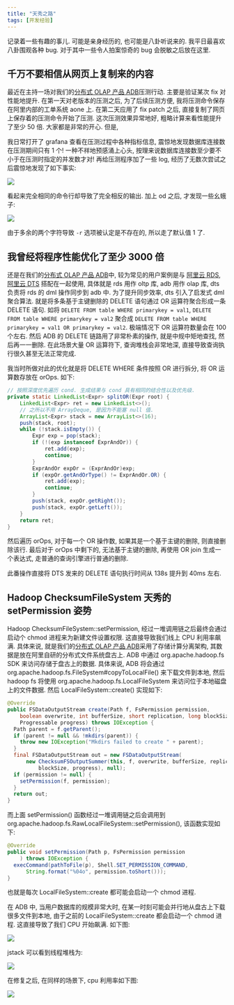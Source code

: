 ```yaml
---
title: "天秀之路"
tags: [开发经验]
---
```


记录着一些有趣的事儿. 可能是亲身经历的, 也可能是八卦听说来的. 我平日最喜欢八卦围观各种 bug. 对于其中一些令人拍案惊奇的 bug 会脱敏之后放在这里.

## 千万不要相信从网页上复制来的内容

最近在主持一场对我们的[分布式 OLAP 产品 ADB](https://help.aliyun.com/product/92664.html)压测行动. 主要是验证某次 fix 对性能地提升. 在第一天对老版本的压测之后, 为了后续压测方便, 我将压测命令保存在阿里内部的工单系统 aone 上. 在第二天应用了 fix patch 之后, 直接复制了网页上保存着的压测命令开始了压测. 这次压测效果异常地好, 粗略计算来看性能提升了至少 50 倍. 大家都是非常的开心. 但是,

我日常打开了 grafana 查看在压测过程中各种指标信息, 震惊地发现数据库连接数在压测期间只有 1 个! 一种不祥地预感涌上心头, 按理来说数据库连接数至少要不小于在压测时指定的并发数才对! 再给压测程序加了一些 log, 经历了无数次尝试之后震惊地发现了如下事实:

![]({{site.url}}/assets/javajar.jpg)

看起来完全相同的命令行却导致了完全相反的输出. 加上 od 之后, 才发现一些幺蛾子:

![]({{site.url}}/assets/odjavajar.png)

由于多余的两个字符导致 `-r` 选项被认定是不存在的, 所以走了默认值 1 了.

## 我曾经将程序性能优化了至少 3000 倍

还是在我们的[分布式 OLAP 产品 ADB](https://help.aliyun.com/product/92664.html)中, 较为常见的用户案例是与 [阿里云 RDS](https://www.aliyun.com/product/rds/mysql), [阿里云 DTS](https://www.aliyun.com/product/dts) 搭配在一起使用, 具体就是 rds 用作 oltp 库, adb 用作 olap 库, dts 负责将 rds 的 dml 操作同步到 adb 中. 为了提升同步效率, dts 引入了启发式 dml 聚合算法. 就是将多条基于主键删除的 DELETE 语句通过 OR 运算符聚合形成一条 DELETE 语句. 如将 `DELETE FROM table WHERE primarykey = val1`, `DELETE FROM table WHERE primarykey = val2` 聚合成 `DELETE FROM table WHERE primarykey = val1 OR primarykey = val2`. 极端情况下 OR 运算符数量会在 100 个左右. 然后 ADB 的 DELETE 链路用了非常朴素的操作, 就是中规中矩地查找, 然后再一一删除. 在此场景大量 OR 运算符下, 查询堆栈会非常地深, 直接导致查询执行很久甚至无法正常完成.

我当时所做对此的优化就是将 DELETE WHERE 条件按照 OR 进行拆分, 将 OR 运算数存放在 orOps. 如下:

```java
// 按照深度优先遍历 cond. 生成结果与 cond 具有相同的结合性以及优先级.
private static LinkedList<Expr> splitOR(Expr root) {
    LinkedList<Expr> ret = new LinkedList<>();
    // 之所以不用 ArrayDeque, 是因为不能塞 null 值.
    ArrayList<Expr> stack = new ArrayList<>(16);
    push(stack, root);
    while (!stack.isEmpty()) {
        Expr exp = pop(stack);
        if (!(exp instanceof ExprAndOr)) {
            ret.add(exp);
            continue;
        }
        ExprAndOr expOr = (ExprAndOr)exp;
        if (expOr.getAndOrType() != ExprAndOr.OR) {
            ret.add(exp);
            continue;
        }
        push(stack, expOr.getRight());
        push(stack, expOr.getLeft());
    }
    return ret;
}
```

然后遍历 orOps, 对于每一个 OR 操作数, 如果其是一个基于主键的删除, 则直接删除该行. 最后对于 orOps 中剩下的, 无法基于主键的删除, 再使用 OR join 生成一个表达式, 走普通的查询引擎进行普通的删除.

此番操作直接将 DTS 发来的 DELETE 语句执行时间从 138s 提升到 40ms 左右.

## Hadoop ChecksumFileSystem 天秀的 setPermission 姿势

Hadoop ChecksumFileSystem::setPermission, 经过一堆调用链之后最终会通过启动个 chmod 进程来为新建文件设置权限. 这直接导致我们线上 CPU 利用率飙满. 具体来说, 就是我们的[分布式 OLAP 产品 ADB](https://help.aliyun.com/product/92664.html)采用了存储计算分离架构, 其数据是放在阿里自研的分布式文件系统盘古上. ADB 中通过 org.apache.hadoop.fs SDK 来访问存储于盘古上的数据. 具体来说, ADB 将会通过 org.apache.hadoop.fs.FileSystem#copyToLocalFile() 来下载文件到本地, 然后 hadoop fs 将使用 org.apache.hadoop.fs.LocalFileSystem 来访问位于本地磁盘上的文件数据. 然后 LocalFileSystem::create() 实现如下:

```java
@Override
public FSDataOutputStream create(Path f, FsPermission permission,
    boolean overwrite, int bufferSize, short replication, long blockSize,
    Progressable progress) throws IOException {
  Path parent = f.getParent();
  if (parent != null && !mkdirs(parent)) {
    throw new IOException("Mkdirs failed to create " + parent);
  }
  final FSDataOutputStream out = new FSDataOutputStream(
      new ChecksumFSOutputSummer(this, f, overwrite, bufferSize, replication,
          blockSize, progress), null);
  if (permission != null) {
    setPermission(f, permission);
  }
  return out;
}
```

而上面 setPermission() 函数经过一堆调用链之后会调用到 org.apache.hadoop.fs.RawLocalFileSystem::setPermission(), 该函数实现如下:

```java
@Override
public void setPermission(Path p, FsPermission permission
    ) throws IOException {
  execCommand(pathToFile(p), Shell.SET_PERMISSION_COMMAND,
      String.format("%04o", permission.toShort()));
}
```

也就是每次 LocalFileSystem::create 都可能会启动一个 chmod 进程.

在 ADB 中, 当用户数据库的规模非常大时, 在某一时刻可能会并行地从盘古上下载很多文件到本地, 由于之前的 LocalFileSystem::create 都会启动一个 chmod 进程. 这直接导致了我们 CPU 开始飙满. 如下图:

![]({{site.url}}/assets/fullcpu.jpg)

jstack 可以看到线程堆栈为:

![]({{site.url}}/assets/hadoopfsstack.jpg})

在修复之后, 在同样的场景下, cpu 利用率如下图:

![]({{site.url}}/assets/cpuafterfix.png)

